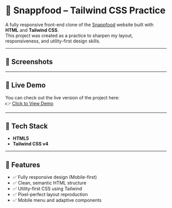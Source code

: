 # 🍔 Snappfood – Tailwind CSS Practice

A fully responsive front-end clone of the [Snappfood](https://snappfood.ir) website built with **HTML** and **Tailwind CSS**.  
This project was created as a practice to sharpen my layout, responsiveness, and utility-first design skills.

---

## 📸 Screenshots

---

## 🔗 Live Demo

You can check out the live version of the project here:  
👉 [Click to View Demo](https://hoseinmohammadi-dev.github.io/snappfood/)

---

## 🧰 Tech Stack

- **HTML5**
- **Tailwind CSS v4**

---

## 📱 Features

- ✅ Fully responsive design (Mobile-first)
- ✅ Clean, semantic HTML structure
- ✅ Utility-first CSS using Tailwind
- ✅ Pixel-perfect layout reproduction
- ✅ Mobile menu and adaptive components



